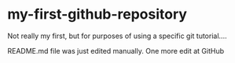# my-first-github-repository
Not really my first, but for purposes of using a specific git tutorial....

README.md file was just edited manually.  One more edit at GitHub
